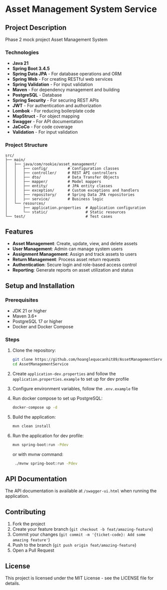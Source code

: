 # Asset Management System Service

## Project Description

Phase 2 mock project Asset Management System

### Technologies
- **Java 21**
- **Spring Boot 3.4.5**
- **Spring Data JPA** - For database operations and ORM
- **Spring Web** - For creating RESTful web services
- **Spring Validation** - For input validation
- **Maven** - For dependency management and building
- **PostgreSQL** - Database
- **Spring Security** - For securing REST APIs
- **JWT** - For authentication and authorization
- **Lombok** - For reducing boilerplate code
- **MapStruct** - For object mapping
- **Swagger** - For API documentation
- **JaCoCo** - For code coverage
- **Validation** - For input validation

### Project Structure
```
src/
├── main/
│   ├── java/com/rookie/asset_management/
│   │   ├── config/         # Configuration classes
│   │   ├── controller/     # REST API controllers
│   │   ├── dto/            # Data Transfer Objects
│   │   ├── mapper/         # Model mappers
│   │   ├── entity/         # JPA entity classes
│   │   ├── exception/      # Custom exceptions and handlers
│   │   ├── repository/     # Spring Data JPA repositories
│   │   ├── service/        # Business logic
│   └── resources/
│       ├── application.properties  # Application configuration
│       └── static/                 # Static resources
└── test/                           # Test cases
```

## Features
- **Asset Management**: Create, update, view, and delete assets
- **User Management**: Admin can manage system users
- **Assignment Management**: Assign and track assets to users
- **Return Management**: Process asset return requests
- **Authentication**: Secure login and role-based access control
- **Reporting**: Generate reports on asset utilization and status

## Setup and Installation

### Prerequisites
- JDK 21 or higher
- Maven 3.6+
- PostgreSQL 17 or higher
- Docker and Docker Compose

### Steps
1. Clone the repository:
   ```bash
   git clone https://github.com/hoanglequocanhit89/AssetManagementService.git
   cd AssetManagementService
   ```

2. Create `application-dev.properties` and follow the `application.properties.example` to set up for dev profile

3. Configure environment variables, follow the `.env.example` file

4. Run docker compose to set up PostgreSQL:
   ```bash
   docker-compose up -d
   ```

5. Build the application:
   ```bash
   mvn clean install
   ```

6. Run the application for dev profile:
   ```bash
   mvn spring-boot:run -Pdev
   ```
   or with mvnw command:
   ```bash
    ./mvnw spring-boot:run -Pdev
    ```

## API Documentation
The API documentation is available at `/swagger-ui.html` when running the application.

## Contributing
1. Fork the project
2. Create your feature branch (`git checkout -b feat/amazing-feature`)
3. Commit your changes (`git commit -m '{ticket-code}: Add some amazing feature'`)
4. Push to the branch (`git push origin feat/amazing-feature`)
5. Open a Pull Request

## License
This project is licensed under the MIT License - see the LICENSE file for details.